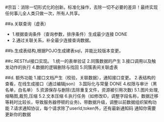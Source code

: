 #宗旨：消除一切形式化的创新。标准化操作，去除一切不必要的差异！最终实现任何事儿全人类只做一次，所有人共享。

##a.关联查询（虚表）
* 1.根据查询条件（查询参数，排序条件）生成最少连接 DONE 
* 2.通过关联关系，补全最少连接查询数据。 

##b.生成表结构,根据POJO生成建表sql，并能比较版本变更。

##c.RESTful接口实现。
 	1.统一的表单验证
 	2.同簇数据的产生
 	3.接口调用以及触发动作的执行
 	4.数据的逻辑删除与找回
 	5.同簇表间关联虚表
 	
##d. 额外功能
 	1.接口文档产生（校验，关联数据），通知接口变更。
 	2.表结构的查看，在线生成接口（通过编辑json）
 	3.国际化与常量 DONE
 	4.权限与审计（黑名单，白名单）
 	5.资源保存与删除(去除重复文件，资源被引用次数)
 	5.1.图片处理,缩略图,裁剪,压缩
 	5.2.文本压缩
 	6.执行任务（如修改ID，调整字段名称，数据迁移等耗时比较长，导致服务器停顿的业务)，带数据升级，调整以前数据组织架构功能
 	7.请求通知协议，每个请求除了userId,token外，还有最新通知码 通知你需要更新你的数据
 
 
 